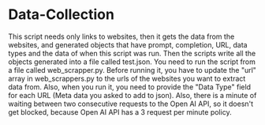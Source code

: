# Data-Collection
This script needs only links to websites, then it gets the data from the websites, and generated objects that have prompt, completion, URL, data types and the data of when this script was run. Then the scripts write all the objects generated into a file called test.json.
You need to run the script from a file called web_scrapper.py. Before running it, you have to update the "url" array in web_scrappers.py to the urls of the websites you want to extract data from. Also, when you run it, you need to provide the "Data Type" field for each URL (Meta data you asked to add to json). Also, there is a minute of waiting between two consecutive requests to the Open AI API, so it doesn't get blocked, because Open AI API has a 3 request per minute policy.
